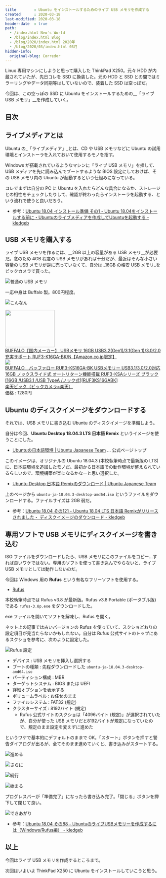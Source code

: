 ```yaml
---
title        : Ubuntu をインストールするためのライブ USB メモリを作成する
created      : 2020-03-18
last-modified: 2020-03-18
header-date  : true
path:
  - /index.html Neo's World
  - /blog/index.html Blog
  - /blog/2020/index.html 2020年
  - /blog/2020/03/index.html 03月
hidden-info:
  original-blog: Corredor
---
```


Linux 専用マシンにしようと思って購入した ThinkPad X250。元々 HDD が内蔵されていたが、先日コレを SSD に換装した。元の HDD と SSD との間ではミラーリングやデータ同期等はしていないので、装着した SSD は空っぽだ。

今回は、この空っぽの SSD に Ubuntu をインストールするための__「ライブ USB メモリ」__を作成していく。

## 目次

## ライブメディアとは

Ubuntu の_「ライブメディア」_とは、CD や USB メモリなどに Ubuntu の試用環境とインストーラを入れておいて使用するモノを指す。

Windows が搭載されているようなマシンに「ライブ USB メモリ」を挿して、USB メディアを先に読み込んでブートするような BIOS 設定にしておけば、その USB メモリ内の Ubuntu が起動するという仕組みになっている。

コレでまずは自分の PC に Ubuntu を入れたらどんな具合になるか、ストレージとの相性をチェックしたりして、確認が終わったらインストーラを起動する、という流れで使うと良いだろう。

- 参考：[Ubuntu 18.04 インストール準備 その1 - Ubuntu 18.04をインストールする前に・Ubuntuのライブメディアを作成してUbuntuを起動する - kledgeb](https://kledgeb.blogspot.com/2018/04/ubuntu-1804-1-ubuntu-1804ubuntuubuntu.html)

## USB メモリを購入する

ライブ USB メモリを作るには、__2GB 以上の容量がある USB メモリ__が必要だ。念のため 4GB 程度の USB メモリがあれば十分だが、最近はそんな小さい容量の USB メモリが逆に売っていなくて、自分は _16GB の格安 USB メモリ_をビックカメラで買った。

![普通の USB メモリ](18-02-08.jpg)

一応中身は Buffalo 製。800円程度。

![こんなん](18-02-01.jpg)

<div class="ad-amazon">
  <div class="ad-amazon-image">
    <a href="https://www.amazon.co.jp/dp/B00TMYO5EM?tag=neos21-22&amp;linkCode=osi&amp;th=1&amp;psc=1">
      <img src="https://m.media-amazon.com/images/I/31cy77W2yhL._SL160_.jpg" width="160" height="120">
    </a>
  </div>
  <div class="ad-amazon-info">
    <div class="ad-amazon-title">
      <a href="https://www.amazon.co.jp/dp/B00TMYO5EM?tag=neos21-22&amp;linkCode=osi&amp;th=1&amp;psc=1">BUFFALO【国内メーカー】 USBメモリ 16GB USB3.2(Gen1)/3.1(Gen 1)/3.0/2.0 充実サポート RUF3-K16GA-BK/N【Amazon.co.jp限定】</a>
    </div>
  </div>
</div>

<div class="ad-rakuten">
  <div class="ad-rakuten-image">
    <a href="https://hb.afl.rakuten.co.jp/hgc/g00r7ld2.waxycfeb.g00r7ld2.waxyddc5/?pc=https%3A%2F%2Fitem.rakuten.co.jp%2Fbiccamera%2F4981254041932%2F&amp;m=http%3A%2F%2Fm.rakuten.co.jp%2Fbiccamera%2Fi%2F11583087%2F">
      <img src="https://thumbnail.image.rakuten.co.jp/@0_mall/biccamera/cabinet/product/2717/00000003634199_a01.jpg?_ex=128x128">
    </a>
  </div>
  <div class="ad-rakuten-info">
    <div class="ad-rakuten-title">
      <a href="https://hb.afl.rakuten.co.jp/hgc/g00r7ld2.waxycfeb.g00r7ld2.waxyddc5/?pc=https%3A%2F%2Fitem.rakuten.co.jp%2Fbiccamera%2F4981254041932%2F&amp;m=http%3A%2F%2Fm.rakuten.co.jp%2Fbiccamera%2Fi%2F11583087%2F">BUFFALO　バッファロー RUF3-KS16GA-BK USBメモリー USB3.1/3.0/2.0対応 16GB ノックスライド式 オートリターン機能搭載 RUF3-KSAシリーズ ブラック [16GB /USB3.1 /USB TypeA /ノック式][RUF3KS16GABK]</a>
    </div>
    <div class="ad-rakuten-shop">
      <a href="https://hb.afl.rakuten.co.jp/hgc/g00r7ld2.waxycfeb.g00r7ld2.waxyddc5/?pc=https%3A%2F%2Fwww.rakuten.co.jp%2Fbiccamera%2F&amp;m=http%3A%2F%2Fm.rakuten.co.jp%2Fbiccamera%2F">楽天ビック（ビックカメラ×楽天）</a>
    </div>
    <div class="ad-rakuten-price">価格 : 1280円</div>
  </div>
</div>

## Ubuntu のディスクイメージをダウンロードする

それでは、USB メモリに書き込む Ubuntu のディスクイメージを準備しよう。

自分は今回、__Ubuntu Desktop 18.04.3 LTS 日本語 Remix__ というイメージを使うことにした。

- [Ubuntuの日本語環境 | Ubuntu Japanese Team](https://www.ubuntulinux.jp/japanese) … 公式ページトップ

このイメージは、オリジナルの Ubuntu 18.04.3 (本校執筆時点で最新版の LTS) に、日本語環境を追加したモノだ。最初から日本語での動作環境が整えられているらしいので、環境構築が楽になるかなーと思い選択した。

- [Ubuntu Desktop 日本語 Remixのダウンロード | Ubuntu Japanese Team](https://www.ubuntulinux.jp/download/ja-remix)

上のページから `ubuntu-ja-18.04.3-desktop-amd64.iso` というファイルをダウンロードする。ファイルサイズは 2GB 弱だ。

- 参考：[Ubuntu 18.04 その121 - Ubuntu 18.04 LTS 日本語 Remixがリリースされました・ ディスクイメージのダウンロード - kledgeb](https://kledgeb.blogspot.com/2018/05/ubuntu-1804-121-ubuntu-1804-lts-remix.html)

## 専用ソフトで USB メモリにディスクイメージを書き込む

ISO ファイルをダウンロードしたら、USB メモリにこのファイルをコピー…すれば良いワケではない。専用のソフトを使って書き込んでやらないと、ライブ USB メモリとしては動作しないのだ。

今回は Windows 用の __Rufus__ という有名なフリーソフトを使用する。

- [Rufus](https://rufus.ie/)

本校執筆時点では Rufus v3.8 が最新版。Rufus v3.8 Portable (ポータブル版) である `rufus-3.8p.exe` をダウンロードした。

exe ファイルを開いてソフトを解凍し、Rufus を開く。

ネット上の記事では古いバージョンの Rufus を使っていて、スクショどおりの設定項目が見当たらないかもしれない。自分は Rufus 公式サイトのトップにあるスクショを参考に、次のように設定した。

![Rufus 設定](18-02-02.png)

- デバイス : USB メモリを挿入し選択する
- ブートの種類 : 先程ダウンロードした `ubuntu-ja-18.04.3-desktop-amd64.iso`
- パーティション構成 : MBR
- ターゲットシステム : BIOS または UEFI
- 詳細オプションを表示する
- ボリュームラベル : お任せのまま
- ファイルシステム : FAT32 (規定)
- クラスターサイズ : 8192バイト (規定)
  - Rufus 公式サイトのスクショは「4096バイト (規定)」が選択されていたが、自分が使った USB メモリだと8192バイトが規定になっていたので、規定のまま設定を変えずに進めた

というワケで基本的にデフォルトのままで OK。「スタート」ボタンを押すと警告ダイアログが出るが、全てそのまま進めていくと、書き込みがスタートする。

![進める](18-02-03.png)

![さらに](18-02-04.png)

![続行](18-02-05.png)

![始まる](18-02-06.png)

プログレスバーが「準備完了」になったら書き込み完了。「閉じる」ボタンを押下して閉じて良い。

![できあがり](18-02-07.png)

- 参考：[Ubuntu 18.04 その88 - UbuntuのライブUSBメモリーを作成するには（Windows/Rufus編） - kledgeb](https://kledgeb.blogspot.com/2018/04/ubuntu-1804-88-ubuntuusbwindowsrufus.html)

## 以上

今回はライブ USB メモリを作成するところまで。

次回はいよいよ ThinkPad X250 に Ubuntu をインストールしていこうと思う。
